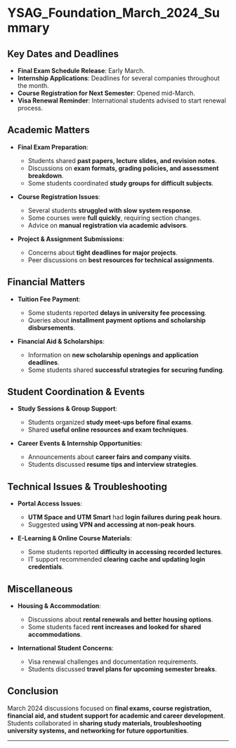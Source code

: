 
# YSAG_Foundation_March_2024_Summary

## Key Dates and Deadlines
- **Final Exam Schedule Release**: Early March.
- **Internship Applications**: Deadlines for several companies throughout the month.
- **Course Registration for Next Semester**: Opened mid-March.
- **Visa Renewal Reminder**: International students advised to start renewal process.

## Academic Matters
- **Final Exam Preparation**:
  - Students shared **past papers, lecture slides, and revision notes**.
  - Discussions on **exam formats, grading policies, and assessment breakdown**.
  - Some students coordinated **study groups for difficult subjects**.

- **Course Registration Issues**:
  - Several students **struggled with slow system response**.
  - Some courses were **full quickly**, requiring section changes.
  - Advice on **manual registration via academic advisors**.

- **Project & Assignment Submissions**:
  - Concerns about **tight deadlines for major projects**.
  - Peer discussions on **best resources for technical assignments**.

## Financial Matters
- **Tuition Fee Payment**:
  - Some students reported **delays in university fee processing**.
  - Queries about **installment payment options and scholarship disbursements**.

- **Financial Aid & Scholarships**:
  - Information on **new scholarship openings and application deadlines**.
  - Some students shared **successful strategies for securing funding**.

## Student Coordination & Events
- **Study Sessions & Group Support**:
  - Students organized **study meet-ups before final exams**.
  - Shared **useful online resources and exam techniques**.

- **Career Events & Internship Opportunities**:
  - Announcements about **career fairs and company visits**.
  - Students discussed **resume tips and interview strategies**.

## Technical Issues & Troubleshooting
- **Portal Access Issues**:
  - **UTM Space and UTM Smart** had **login failures during peak hours**.
  - Suggested **using VPN and accessing at non-peak hours**.

- **E-Learning & Online Course Materials**:
  - Some students reported **difficulty in accessing recorded lectures**.
  - IT support recommended **clearing cache and updating login credentials**.

## Miscellaneous
- **Housing & Accommodation**:
  - Discussions about **rental renewals and better housing options**.
  - Some students faced **rent increases and looked for shared accommodations**.

- **International Student Concerns**:
  - Visa renewal challenges and documentation requirements.
  - Students discussed **travel plans for upcoming semester breaks**.

## Conclusion
March 2024 discussions focused on **final exams, course registration, financial aid, and student support for academic and career development**. Students collaborated in **sharing study materials, troubleshooting university systems, and networking for future opportunities**.

---
